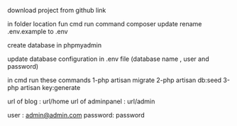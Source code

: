 download project from github link 

in folder location fun cmd 
run command  composer update
rename .env.example
to .env

create database in phpmyadmin

update database configuration in .env file (database name , user and password)

in cmd run these commands
1-php artisan migrate
2-php artisan db:seed
3-php artisan key:generate 

url of blog  : url/home
url of adminpanel  : url/admin

user : admin@admin.com
password: password


